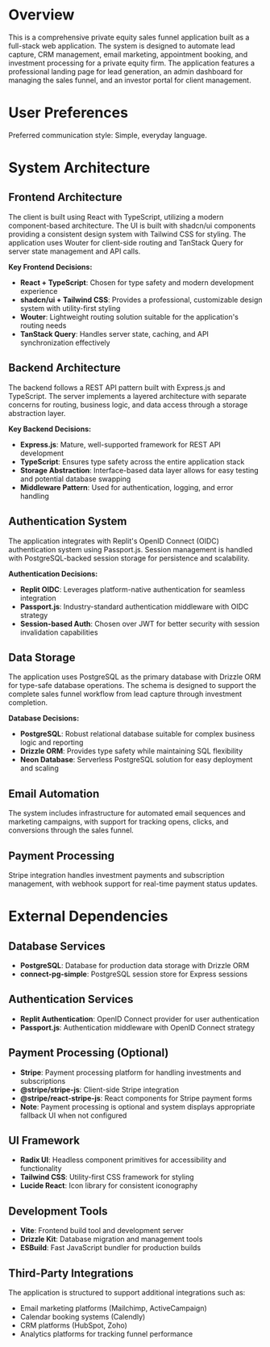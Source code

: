 # Overview

This is a comprehensive private equity sales funnel application built as a full-stack web application. The system is designed to automate lead capture, CRM management, email marketing, appointment booking, and investment processing for a private equity firm. The application features a professional landing page for lead generation, an admin dashboard for managing the sales funnel, and an investor portal for client management.

# User Preferences

Preferred communication style: Simple, everyday language.

# System Architecture

## Frontend Architecture
The client is built using React with TypeScript, utilizing a modern component-based architecture. The UI is built with shadcn/ui components providing a consistent design system with Tailwind CSS for styling. The application uses Wouter for client-side routing and TanStack Query for server state management and API calls.

**Key Frontend Decisions:**
- **React + TypeScript**: Chosen for type safety and modern development experience
- **shadcn/ui + Tailwind CSS**: Provides a professional, customizable design system with utility-first styling
- **Wouter**: Lightweight routing solution suitable for the application's routing needs
- **TanStack Query**: Handles server state, caching, and API synchronization effectively

## Backend Architecture
The backend follows a REST API pattern built with Express.js and TypeScript. The server implements a layered architecture with separate concerns for routing, business logic, and data access through a storage abstraction layer.

**Key Backend Decisions:**
- **Express.js**: Mature, well-supported framework for REST API development
- **TypeScript**: Ensures type safety across the entire application stack
- **Storage Abstraction**: Interface-based data layer allows for easy testing and potential database swapping
- **Middleware Pattern**: Used for authentication, logging, and error handling

## Authentication System
The application integrates with Replit's OpenID Connect (OIDC) authentication system using Passport.js. Session management is handled with PostgreSQL-backed session storage for persistence and scalability.

**Authentication Decisions:**
- **Replit OIDC**: Leverages platform-native authentication for seamless integration
- **Passport.js**: Industry-standard authentication middleware with OIDC strategy
- **Session-based Auth**: Chosen over JWT for better security with session invalidation capabilities

## Data Storage
The application uses PostgreSQL as the primary database with Drizzle ORM for type-safe database operations. The schema is designed to support the complete sales funnel workflow from lead capture through investment completion.

**Database Decisions:**
- **PostgreSQL**: Robust relational database suitable for complex business logic and reporting
- **Drizzle ORM**: Provides type safety while maintaining SQL flexibility
- **Neon Database**: Serverless PostgreSQL solution for easy deployment and scaling

## Email Automation
The system includes infrastructure for automated email sequences and marketing campaigns, with support for tracking opens, clicks, and conversions through the sales funnel.

## Payment Processing
Stripe integration handles investment payments and subscription management, with webhook support for real-time payment status updates.

# External Dependencies

## Database Services
- **PostgreSQL**: Database for production data storage with Drizzle ORM
- **connect-pg-simple**: PostgreSQL session store for Express sessions

## Authentication Services
- **Replit Authentication**: OpenID Connect provider for user authentication
- **Passport.js**: Authentication middleware with OpenID Connect strategy

## Payment Processing (Optional)
- **Stripe**: Payment processing platform for handling investments and subscriptions
- **@stripe/stripe-js**: Client-side Stripe integration
- **@stripe/react-stripe-js**: React components for Stripe payment forms
- **Note**: Payment processing is optional and system displays appropriate fallback UI when not configured

## UI Framework
- **Radix UI**: Headless component primitives for accessibility and functionality
- **Tailwind CSS**: Utility-first CSS framework for styling
- **Lucide React**: Icon library for consistent iconography

## Development Tools
- **Vite**: Frontend build tool and development server
- **Drizzle Kit**: Database migration and management tools
- **ESBuild**: Fast JavaScript bundler for production builds

## Third-Party Integrations
The application is structured to support additional integrations such as:
- Email marketing platforms (Mailchimp, ActiveCampaign)
- Calendar booking systems (Calendly)
- CRM platforms (HubSpot, Zoho)
- Analytics platforms for tracking funnel performance